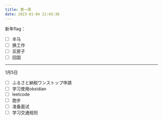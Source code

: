 ```yaml
---
title: 第一周
date: 2023-01-04 21:43:38
---
```

新年flag：

- [ ] 半马
- [ ] 换工作
- [ ] 买房子
- [ ] 回国

---

1月5日

- [ ] ふるさと納税ワンストップ申請
- [ ] 学习使用obsidian
- [ ] leetcode
- [ ] 跑步
- [ ] 准备面试
- [ ] 学习交通规则